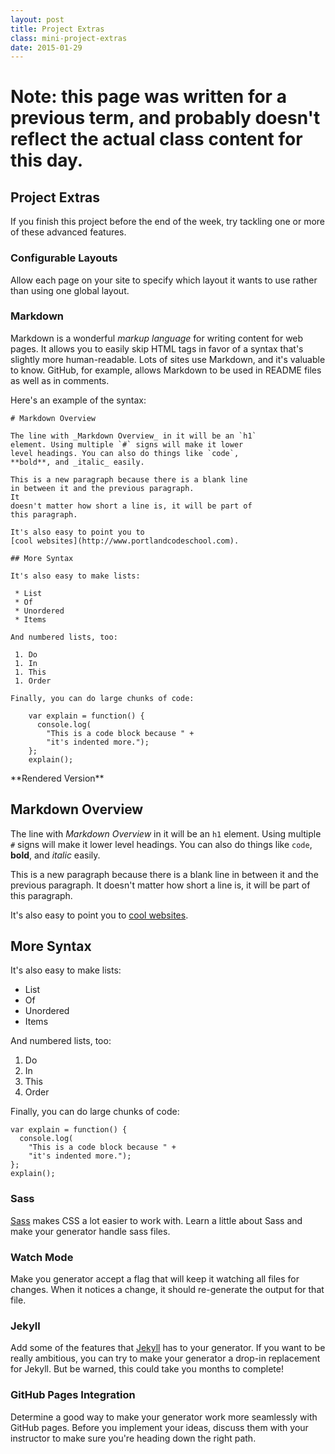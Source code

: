 ```yaml
---
layout: post
title: Project Extras
class: mini-project-extras
date: 2015-01-29
---
```


# Note: this page was written for a previous term, and probably doesn't reflect the actual class content for this day.

## Project Extras

If you finish this project before the end of the week, try tackling one or more
of these advanced features.

### Configurable Layouts

Allow each page on your site to specify which layout it wants to use rather
than using one global layout.

### Markdown

Markdown is a wonderful _markup language_ for writing content for web pages.
It allows you to easily skip HTML tags in favor of a syntax that's slightly
more human-readable. Lots of sites use Markdown, and it's valuable to know.
GitHub, for example, allows Markdown to be used in README files as well as in
comments.

Here's an example of the syntax:

    # Markdown Overview

    The line with _Markdown Overview_ in it will be an `h1`
    element. Using multiple `#` signs will make it lower
    level headings. You can also do things like `code`,
    **bold**, and _italic_ easily.

    This is a new paragraph because there is a blank line
    in between it and the previous paragraph.
    It
    doesn't matter how short a line is, it will be part of
    this paragraph.

    It's also easy to point you to
    [cool websites](http://www.portlandcodeschool.com).

    ## More Syntax

    It's also easy to make lists:

     * List
     * Of
     * Unordered
     * Items

    And numbered lists, too:

     1. Do
     1. In
     1. This
     1. Order

    Finally, you can do large chunks of code:

        var explain = function() {
          console.log(
            "This is a code block because " +
            "it's indented more.");
        };
        explain();


<aside>
**Rendered Version**

# Markdown Overview

The line with _Markdown Overview_ in it will be an `h1`
element. Using multiple `#` signs will make it lower
level headings. You can also do things like `code`,
**bold**, and _italic_ easily.

This is a new paragraph because there is a blank line
in between it and the previous paragraph.
It
doesn't matter how short a line is, it will be part of
this paragraph.

It's also easy to point you to
[cool websites](http://www.portlandcodeschool.com).

## More Syntax

It's also easy to make lists:

 * List
 * Of
 * Unordered
 * Items

And numbered lists, too:

 1. Do
 1. In
 1. This
 1. Order

Finally, you can do large chunks of code:

    var explain = function() {
      console.log(
        "This is a code block because " +
        "it's indented more.");
    };
    explain();
</aside>


### Sass

[Sass][sass] makes CSS a lot easier to work with. Learn a little about Sass
and make your generator handle sass files.


### Watch Mode

Make you generator accept a flag that will keep it watching all files for
changes. When it notices a change, it should re-generate the output for that
file.


### Jekyll

Add some of the features that [Jekyll][jekyll] has to your generator. If you
want to be really ambitious, you can try to make your generator a drop-in
replacement for Jekyll. But be warned, this could take you months to complete!

[jekyll]: http://jekyllrb.com
[sass]: http://sass-lang.com


### GitHub Pages Integration

Determine a good way to make your generator work more seamlessly with GitHub
pages. Before you implement your ideas, discuss them with your instructor to
make sure you're heading down the right path.
